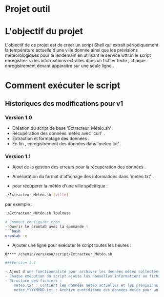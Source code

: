 # Projet outil
# L'objectif du projet
L'objectif de ce projet est de créer un script Shell qui extrait périodiquement la température actuelle d'une ville 
donnée ainsi que les prévisions météorologiques pour le lendemain en utilisant le service wttr.in le script enregistre-
ra les informations extraites dans un fichier texte , chaque enregistrement devant apparaitre sur une seule ligne .
# Comment exécuter le script

## Historiques des modifications pour v1 
### Version 1.0 
- Création du script de base 'Extracteur_Météo.sh' .
- Récupération des données météo avec 'curl' .
- Extraction et formatage des données .
- En fin , enregistrement des données dans 'meteo.txt' .
### Version 1.1 
- Ajout de la gestion des erreurs pour la récupération des données .
- Amélioration du format d'affichage des informations dans 'meteo.txt' .
 
- pour récuperer la météo d'une ville spécifique :
```bash
./Extracteur_Météo.sh [ville]
```

par exemple :
```bash
./Extracteur_Météo.sh Toulouse 

# Comment configurer cron
- Ouvrir le crontab avec la commande :
```bash
crontab -e 
```
- Ajouter une ligne pour exécuter le script toutes les heures :
```bash
0**** /chemin/vers/mon/script/Extracteur_Météo.sh

###Version 1.3

- Ajout d'une fonctionnalité pour archiver les données météo collectées dans un fichier différent chaque jour (ex : meteo_YYYYMMDD.txt).
- Chaque exécution du script ajoute les nouvelles informations au fichier correspondant à la date du jour.
- Structure des fichiers :
    meteo.txt : Contient les données météo actuelles et les prévisions.
    meteo_YYYYMMDD.txt : Archive quotidienne des données météo pour un historique.
 
